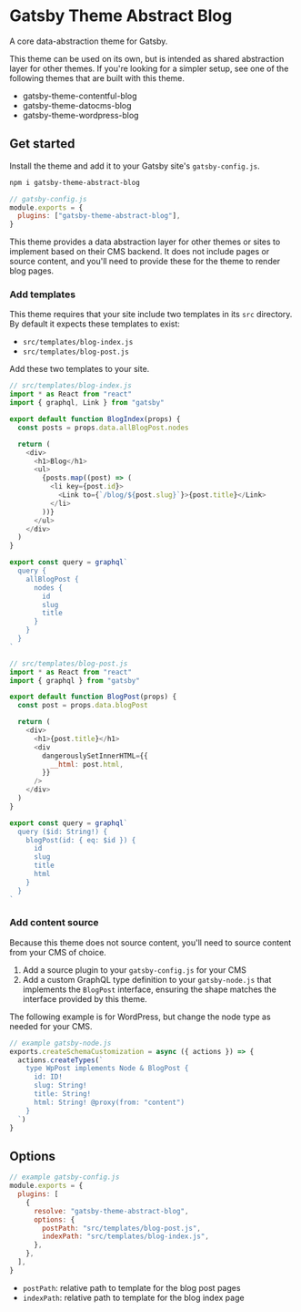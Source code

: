 # Gatsby Theme Abstract Blog

A core data-abstraction theme for Gatsby.

This theme can be used on its own, but is intended as shared abstraction layer for other themes.
If you're looking for a simpler setup, see one of the following themes that are built with this theme.

- gatsby-theme-contentful-blog
- gatsby-theme-datocms-blog
- gatsby-theme-wordpress-blog

## Get started

Install the theme and add it to your Gatsby site's `gatsby-config.js`.

```sh
npm i gatsby-theme-abstract-blog
```

```js
// gatsby-config.js
module.exports = {
  plugins: ["gatsby-theme-abstract-blog"],
}
```

This theme provides a data abstraction layer for other themes or sites to implement based on their CMS backend.
It does not include pages or source content, and you'll need to provide these for the theme to render blog pages.

### Add templates

This theme requires that your site include two templates in its `src` directory.
By default it expects these templates to exist:

- `src/templates/blog-index.js`
- `src/templates/blog-post.js`

Add these two templates to your site.

```js
// src/templates/blog-index.js
import * as React from "react"
import { graphql, Link } from "gatsby"

export default function BlogIndex(props) {
  const posts = props.data.allBlogPost.nodes

  return (
    <div>
      <h1>Blog</h1>
      <ul>
        {posts.map((post) => (
          <li key={post.id}>
            <Link to={`/blog/${post.slug}`}>{post.title}</Link>
          </li>
        ))}
      </ul>
    </div>
  )
}

export const query = graphql`
  query {
    allBlogPost {
      nodes {
        id
        slug
        title
      }
    }
  }
`
```

```js
// src/templates/blog-post.js
import * as React from "react"
import { graphql } from "gatsby"

export default function BlogPost(props) {
  const post = props.data.blogPost

  return (
    <div>
      <h1>{post.title}</h1>
      <div
        dangerouslySetInnerHTML={{
          __html: post.html,
        }}
      />
    </div>
  )
}

export const query = graphql`
  query ($id: String!) {
    blogPost(id: { eq: $id }) {
      id
      slug
      title
      html
    }
  }
`
```

### Add content source

Because this theme does not source content, you'll need to source content from your CMS of choice.

1. Add a source plugin to your `gatsby-config.js` for your CMS
1. Add a custom GraphQL type definition to your `gatsby-node.js` that implements the `BlogPost` interface, ensuring the shape matches the interface provided by this theme.

The following example is for WordPress, but change the node type as needed for your CMS.

```js
// example gatsby-node.js
exports.createSchemaCustomization = async ({ actions }) => {
  actions.createTypes(`
    type WpPost implements Node & BlogPost {
      id: ID!
      slug: String!
      title: String!
      html: String! @proxy(from: "content")
    }
  `)
}
```

## Options

```js
// example gatsby-config.js
module.exports = {
  plugins: [
    {
      resolve: "gatsby-theme-abstract-blog",
      options: {
        postPath: "src/templates/blog-post.js",
        indexPath: "src/templates/blog-index.js",
      },
    },
  ],
}
```

- `postPath`: relative path to template for the blog post pages
- `indexPath`: relative path to template for the blog index page
